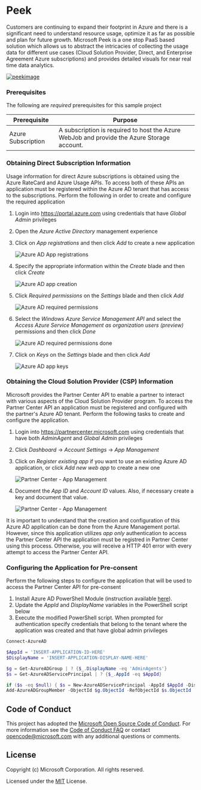 # Peek
Customers are continuing to expand their footprint in Azure and there is a significant need to understand resource usage, optimize it as far as possible and plan for 
future growth. Microsoft Peek is a one stop PaaS based solution which allows us to abstract the intricacies of collecting the usage data for different 
use cases (Cloud Solution Provider, Direct, and Enterprise Agreement Azure subscriptions) and provides detailed visuals for near real time data analytics.

[![peekimage](docs/Images/peek.png)](https://www.youtube.com/watch?v=aryx-FZjzhc)

### Prerequisites 
The following are _required_ prerequisites for this sample project 

| Prerequisite          | Purpose                                                                                    |
|-----------------------|--------------------------------------------------------------------------------------------|
|  Azure Subscription   | A subscription is required to host the Azure WebJob and provide the Azure Storage account. |

### Obtaining Direct Subscription Information
Usage information for direct Azure subscriptions is obtained using the Azure RateCard and Azure Usage APIs. To access both of these APIs an application must be 
registered within the Azure AD tenant that has access to the subscriptions. Perform the following in order to create and configure the required application

1. Login into https://portal.azure.com using credentials that have _Global Admin_ privileges
2. Open the _Azure Active Directory_ management experience
3. Click on _App registrations_ and then click _Add_ to create a new application

	![Azure AD App registrations](docs/Images/aad01.png)

4. Specify the appropriate information within the _Create_ blade and then click _Create_

	![Azure AD app creation](docs/Images/aad02.png)

5. Click _Required permissions_ on the _Settings_ blade and then click _Add_

	![Azure AD required permissions](docs/Images/aad03.png)

6. Select the _Windows Azure Service Management API_ and select the _Access Azure Service Management as organization users (preview)_ permissions and then click _Done_

	![Azure AD required permissions done](docs/Images/aad04.png)

7. Click on _Keys_ on the _Settings_ blade and then click _Add_

	![Azure AD app keys](docs/Images/aad05.png)

### Obtaining the Cloud Solution Provider (CSP) Information
Microsoft provides the Partner Center API to enable a partner to interact with various aspects of the Cloud Solution Provider program. To access the Partner Center API 
an application must be registered and configured with the partner's Azure AD tenant. Perform the following tasks to create and configure the application. 

1. Login into https://partnercenter.microsoft.com using credentials that have both _AdminAgent_ and _Global Admin_ privileges
2. Click _Dashboard_ -> _Account Settings_ -> _App Management_ 
3. Click on _Register existing app_ if you want to use an existing Azure AD application, or click _Add new web app_ to create a new one

	![Partner Center - App Management](docs/Images/appmgmt01.png)

4. Document the _App ID_ and _Account ID_ values. Also, if necessary create a key and document that value. 

	![Partner Center - App Management](docs/Images/appmgmt02.png)

It is important to understand that the creation and configuration of this Azure AD application can be done from the Azure Management portal. However, since this application 
utilizes *app only* authentication to access the Partner Center API the application must be registred in Partner Center using this process. Otherwise, you will receive a 
HTTP 401 error with every attempt to access the Partner Center API.

### Configuring the Application for Pre-consent
Perform the following steps to configure the application that will be used to access the Partner Center API for pre-consent 

1. Install Azure AD PowerShell Module (instruction available [here](https://docs.microsoft.com/en-us/powershell/azuread/)).
2. Update the _AppId_ and _DisplayName_ variables in the PowerShell script below
3. Execute the modified PowerShell script. When prompted for authentication specify credentials that belong to the tenant where the application was created and that have global 
admin privileges  

```powershell
Connect-AzureAD

$AppId = 'INSERT-APPLICATION-ID-HERE'
$DisplayName = 'INSERT-APPLICATION-DISPLAY-NAME-HERE'

$g = Get-AzureADGroup | ? {$_.DisplayName -eq 'AdminAgents'}
$s = Get-AzureADServicePrincipal | ? {$_.AppId -eq $AppId}

if ($s -eq $null) { $s = New-AzureADServicePrincipal -AppId $AppId -DisplayName $DisplayName }
Add-AzureADGroupMember -ObjectId $g.ObjectId -RefObjectId $s.ObjectId
```

## Code of Conduct 
This project has adopted the [Microsoft Open Source Code of Conduct](https://opensource.microsoft.com/codeofconduct/). For more 
information see the [Code of Conduct FAQ](https://opensource.microsoft.com/codeofconduct/faq/) or contact 
[opencode@microsoft.com](mailto:opencode@microsoft.com) with any additional questions or comments.

## License
Copyright (c) Microsoft Corporation. All rights reserved.

Licensed under the [MIT](LICENSE) License.